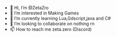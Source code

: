 - 👋 Hi, I’m @ZetaZro
- 👀 I’m interested in Making Games
- 🌱 I’m currently learning Lua,Gdscript,java and C#
- 💞️ I’m looking to collaborate on nothing rn
- 📫 How to reach me zeta.zero (Discord)
